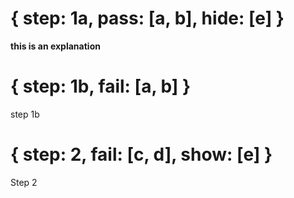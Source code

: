 # { step: 1a, pass: [a, b], hide: [e] }
**this is an explanation**

# { step: 1b, fail: [a, b] }
step 1b
# { step: 2, fail: [c, d], show: [e] }
Step 2
